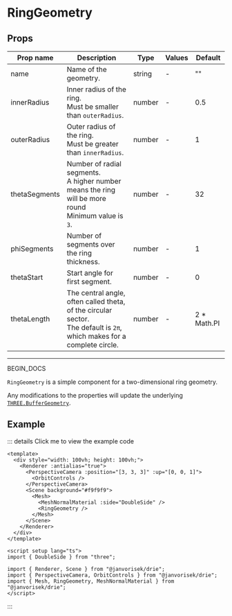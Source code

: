 # RingGeometry

## Props

| Prop name     | Description                                                                                                                | Type   | Values | Default      |
| ------------- | -------------------------------------------------------------------------------------------------------------------------- | ------ | ------ | ------------ |
| name          | Name of the geometry.                                                                                                      | string | -      | ""           |
| innerRadius   | Inner radius of the ring.<br/>Must be smaller than `outerRadius`.                                                          | number | -      | 0.5          |
| outerRadius   | Outer radius of the ring.<br/>Must be greater than `innerRadius`.                                                          | number | -      | 1            |
| thetaSegments | Number of radial segments.<br/>A higher number means the ring will be more round<br/>Minimum value is `3`.                 | number | -      | 32           |
| phiSegments   | Number of segments over the ring thickness.                                                                                | number | -      | 1            |
| thetaStart    | Start angle for first segment.                                                                                             | number | -      | 0            |
| thetaLength   | The central angle, often called theta, of the circular sector.<br/>The default is `2π`, which makes for a complete circle. | number | -      | 2 \* Math.PI |

---

BEGIN_DOCS

  <script setup>
  import RingGeometry from '../../examples/RingGeometry.vue'
  </script>

`RingGeometry` is a simple component for a two-dimensional ring geometry.

Any modifications to the properties will update the underlying [`THREE.BufferGeometry`](https://threejs.org/docs/#api/en/core/BufferGeometry).

## Example

  <ClientOnly>
  <RingGeometry />
  </ClientOnly>

::: details Click me to view the example code

```vue{10}
<template>
  <div style="width: 100vh; height: 100vh;">
    <Renderer :antialias="true">
      <PerspectiveCamera :position="[3, 3, 3]" :up="[0, 0, 1]">
        <OrbitControls />
      </PerspectiveCamera>
      <Scene background="#f9f9f9">
        <Mesh>
          <MeshNormalMaterial :side="DoubleSide" />
          <RingGeometry />
        </Mesh>
      </Scene>
    </Renderer>
  </div>
</template>

<script setup lang="ts">
import { DoubleSide } from "three";

import { Renderer, Scene } from "@janvorisek/drie";
import { PerspectiveCamera, OrbitControls } from "@janvorisek/drie";
import { Mesh, RingGeometry, MeshNormalMaterial } from "@janvorisek/drie";
</script>
```

:::
